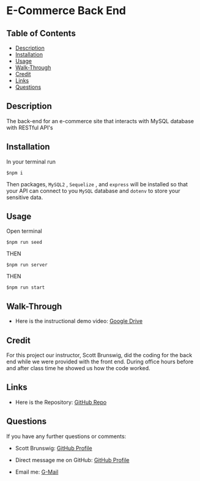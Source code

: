 # E-Commerce Back End

## Table of Contents

- [Description](./README.md#description)
- [Installation](./README.md#installation)
- [Usage](./README.md#usage)
- [Walk-Through](./README.md#walk-through)
- [Credit](./README.md#credit)
- [Links](./README.md#links)
- [Questions](./README.md#questions)

## Description

The back-end for an e-commerce site that interacts with MySQL database with RESTful API's

## Installation

In your terminal run

```
$npm i
```

Then packages, `MySQL2` , `Sequelize` , and `express` will be installed so that your API can connect to you `MySQL` database and `dotenv` to store your sensitive data.

## Usage

Open terminal

```
$npm run seed
```

THEN

```
$npm run server
```

THEN

```
$npm run start
```

## Walk-Through

- Here is the instructional demo video: [Google Drive]()

## Credit

For this project our instructor, Scott Brunswig, did the coding for the back end while we were provided with the front end. During office hours before and after class time he showed us how the code worked.

## Links

- Here is the Repository: [GitHub Repo](https://github.com/buttercupsmom/ecommerce.backend)

## Questions

If you have any further questions or comments:

- Scott Brunswig: [GitHub Profile](https://github.com/sbrunswig)

- Direct message me on GitHub: [GitHub Profile](https://github.com/buttercupsmom)
- Email me: [G-Mail](mailto:yarkony.rachel@gmail.com)

